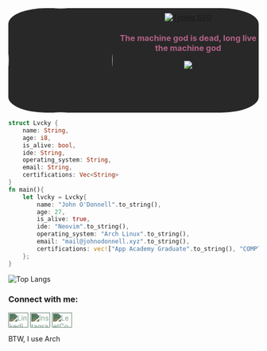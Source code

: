 <div align="center" style="display:flex;justify-content:left;background-color:#282828;border-radius:15%;">
<a href="https://media.licdn.com/dms/image/v2/D4E03AQGzJYM10lvN-g/profile-displayphoto-shrink_200_200/profile-displayphoto-shrink_200_200/0/1721529085827?e=1747872000&v=beta&t=tms8XYLGhfZjn3sSXCcvTHSJ1lPE9JEZAy28aA-zhNs"><img src="https://media.licdn.com/dms/image/v2/D4E03AQGzJYM10lvN-g/profile-displayphoto-shrink_200_200/profile-displayphoto-shrink_200_200/0/1721529085827?e=1747872000&v=beta&t=tms8XYLGhfZjn3sSXCcvTHSJ1lPE9JEZAy28aA-zhNs" style="border-radius: 50%; width: 15em; height: 15em; margin-right: 10px;" /></a>
<div style="margin-top:2%;">
<a href="https://git.io/typing-svg"><img src="https://readme-typing-svg.demolab.com?font=Nerd+Font&weight=600&size=30&pause=1000&color=458588&center=true&vCenter=true&random=true&width=435&lines=+John+O'Donnell" alt="Typing SVG" /></a>
<h3 align="center" style="color:#b16286">The machine god is dead, long live the machine god</h3>
<a href="https://www.codewars.com/users/Lvcky-gg"><img src="https://www.codewars.com/users/Lvcky-gg/badges/large" /></a>
</div>
</div>

```rust
struct Lvcky {
    name: String,
    age: i8,
    is_alive: bool,
    ide: String,
    operating_system: String,
    email: String,
    certifications: Vec<String>
}
fn main(){
    let lvcky = Lvcky{
        name: "John O'Donnell".to_string(),
        age: 27,
        is_alive: true,
        ide: "Neovim".to_string(),
        operating_system: "Arch Linux".to_string(),
        email: "mail@johnodonnell.xyz".to_string(),
        certifications: vec!["App Academy Graduate".to_string(), "COMPTIA Security+".to_string()]
    };
}
```

![Top Langs](https://github-readme-stats.vercel.app/api/top-langs/?username=lvcky-gg&count_private=true&show_icons=true&theme=gruvbox&include_all_commits=true&hide_border=true&layout=compact&langs_count=16)

### Connect with me:
<p>
<a href="https://www.linkedin.com/in/lvcky-gg/" target="blank"><img align="center" src="https://raw.githubusercontent.com/rahuldkjain/github-profile-readme-generator/master/src/images/icons/Social/linked-in-alt.svg" alt="LinkedIn" height="30" width="40" style="filter: invert(60%) sepia(20%) saturate(300%) hue-rotate(90deg);" /></a>
<a href="https://instagram.com/irishredales" target="blank"><img align="center" src="https://raw.githubusercontent.com/rahuldkjain/github-profile-readme-generator/master/src/images/icons/Social/instagram.svg" alt="Instagram" height="30" width="40" style="filter: invert(60%) sepia(20%) saturate(300%) hue-rotate(90deg);" /></a>
<a href="https://www.leetcode.com/lvcky-gg" target="blank"><img align="center" src="https://raw.githubusercontent.com/rahuldkjain/github-profile-readme-generator/master/src/images/icons/Social/leet-code.svg" alt="LeetCode" height="30" width="40" style="filter: invert(60%) sepia(20%) saturate(300%) hue-rotate(90deg);" /></a>
</p>
BTW, I use Arch




